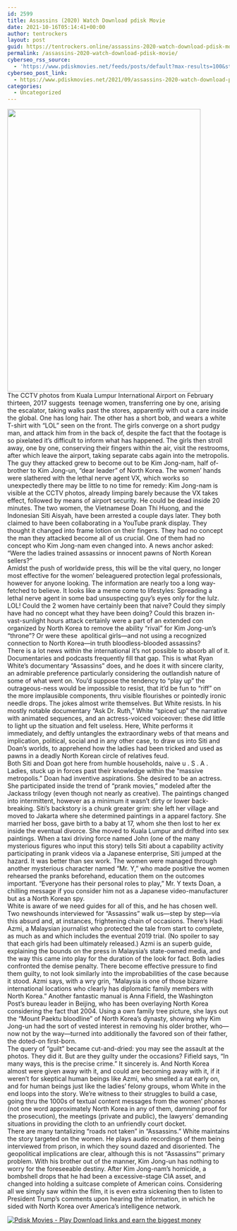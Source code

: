 ```yaml
---
id: 2599
title: Assassins (2020) Watch Download pdisk Movie
date: 2021-10-16T05:14:41+00:00
author: tentrockers
layout: post
guid: https://tentrockers.online/assassins-2020-watch-download-pdisk-movie/
permalink: /assassins-2020-watch-download-pdisk-movie/
cyberseo_rss_source:
  - 'https://www.pdiskmovies.net/feeds/posts/default?max-results=100&start-index=401'
cyberseo_post_link:
  - https://www.pdiskmovies.net/2021/09/assassins-2020-watch-download-pdisk.html
categories:
  - Uncategorized
---
```

<div class="separator">
  <a href="https://1.bp.blogspot.com/-TJr7iVBM6DM/YULqT76v7TI/AAAAAAAAAJk/Dppzq9hKhucSPAn0ff06zpVODtDqNaTpgCLcBGAsYHQ/s2048/rr.jpg" imageanchor="1"><img loading="lazy" border="0" data-original-height="2048" data-original-width="1399" height="640" src="https://1.bp.blogspot.com/-TJr7iVBM6DM/YULqT76v7TI/AAAAAAAAAJk/Dppzq9hKhucSPAn0ff06zpVODtDqNaTpgCLcBGAsYHQ/w438-h640/rr.jpg" width="438" /></a>
</div>



<div>
  <div>
    <span>The CCTV photos from Kuala Lumpur International Airport on February thirteen, 2017 suggests&nbsp; teenage women, transferring one by one, arising the escalator, taking walks past the stores, apparently with out a care inside the global. One has long hair. The other has a short bob, and wears a white T-shirt with “LOL” seen on the front. The girls converge on a short pudgy man, and attack him from in the back of, despite the fact that the footage is so pixelated it&#8217;s difficult to inform what has happened. The girls then stroll away, one by one, conserving their fingers within the air, visit the restrooms, after which leave the airport, taking separate cabs again into the metropolis. The guy they attacked grew to become out to be Kim Jong-nam, half of-brother to Kim Jong-un, “dear leader” of North Korea. The women’ hands were slathered with the lethal nerve agent VX, which works so unexpectedly there may be little to no time for remedy: Kim Jong-nam is visible at the CCTV photos, already limping barely because the VX takes effect, followed by means of airport security. He could be dead inside 20 minutes. The two women, the Vietnamese Doan Thi Huong, and the Indonesian Siti Aisyah, have been arrested a couple days later. They both claimed to have been collaborating in a YouTube prank display. They thought it changed into frame lotion on their fingers. They had no concept the man they attacked become all of us crucial. One of them had no concept who Kim Jong-nam even changed into. A news anchor asked: “Were the ladies trained assassins or innocent pawns of North Korean sellers?”</span>
  </div>
  
  <div>
    <span>Amidst the push of worldwide press, this will be the vital query, no longer most effective for the women’ beleaguered protection legal professionals, however for anyone looking. The information are nearly too a long way-fetched to believe. It looks like a meme come to lifestyles: Spreading a lethal nerve agent in some bad unsuspecting guy’s eyes only for the lulz. LOL! Could the 2 women have certainly been that naive? Could they simply have had no concept what they have been doing? Could this brazen in-vast-sunlight hours attack certainly were a part of an extended con organized by North Korea to remove the ability “rival” for Kim Jong-un’s “throne”? Or were these&nbsp; apolitical girls—and not using a recognized connection to North Korea—in truth bloodless-blooded assassins?</span>
  </div>
  
  <div>
    <span>There is a lot news within the international it’s not possible to absorb all of it. Documentaries and podcasts frequently fill that gap. This is what Ryan White’s documentary “Assassins” does, and he does it with sincere clarity, an admirable preference particularly considering the outlandish nature of some of what went on. You&#8217;d suppose the tendency to “play up” the outrageous-ness would be impossible to resist, that it&#8217;d be fun to “riff” on the more implausible components, thru visible flourishes or pointedly ironic needle drops. The jokes almost write themselves. But White resists. In his mostly notable documentary “Ask Dr. Ruth,” White “spiced up” the narrative with animated sequences, and an actress-voiced voiceover: these did little to light up the situation and felt useless. Here, White performs it immediately, and deftly untangles the extraordinary webs of that means and implication, political, social and in any other case, to draw us into Siti and Doan&#8217;s worlds, to apprehend how the ladies had been tricked and used as pawns in a deadly North Korean circle of relatives feud.</span>
  </div>
  
  <div>
    <span>Both Siti and Doan got here from humble households, naive u . S . A . Ladies, stuck up in forces past their knowledge within the “massive metropolis.” Doan had inventive aspirations. She desired to be an actress. She participated inside the trend of “prank movies,” modeled after the Jackass trilogy (even though not nearly as creative). The paintings changed into intermittent, however as a minimum it wasn&#8217;t dirty or lower back-breaking. Siti’s backstory is a chunk greater grim: she left her village and moved to Jakarta where she determined paintings in a apparel factory. She married her boss, gave birth to a baby at 17, whom she then lost to her ex inside the eventual divorce. She moved to Kuala Lumpur and drifted into sex paintings. When a taxi driving force named John (one of the many mysterious figures who input this story) tells Siti about a capability activity participating in prank videos via a Japanese enterprise, Siti jumped at the hazard. It was better than sex work. The women were managed through another mysterious character named “Mr. Y,” who made positive the women rehearsed the pranks beforehand, education them on the outcomes important. “Everyone has their personal roles to play,” Mr. Y texts Doan, a chilling message if you consider him not as a Japanese video-manufacturer but as a North Korean spy.</span>
  </div>
  
  <div>
    <span>White is aware of we need guides for all of this, and he has chosen well. Two newshounds interviewed for &#8220;Assassins&#8221; walk us—step by step—via this absurd and, at instances, frightening chain of occasions. There’s Hadi Azmi, a Malaysian journalist who protected the tale from start to complete, as much as and which includes the eventual 2019 trial. (No spoiler to say that each girls had been ultimately released.) Azmi is an superb guide, explaining the bounds on the press in Malaysia&#8217;s state-owned media, and the way this came into play for the duration of the look for fact. Both ladies confronted the demise penalty. There become effective pressure to find them guilty, to not look similarly into the improbabilities of the case because it stood. Azmi says, with a wry grin, “Malaysia is one of those bizarre international locations who clearly has diplomatic family members with North Korea.” Another fantastic manual is Anna Fifield, the Washington Post’s bureau leader in Beijing, who has been overlaying North Korea considering the fact that 2004. Using a own family tree picture, she lays out the &#8220;Mount Paektu bloodline&#8221; of North Korea&#8217;s dynasty, showing why Kim Jong-un had the sort of vested interest in removing his older brother, who—now not by the way—turned into additionally the favored son of their father, the doted-on first-born.</span>
  </div>
  
  <div>
    <span>The query of “guilt” became cut-and-dried: you may see the assault at the photos. They did it. But are they guilty under the occasions? Fifield says, &#8220;In many ways, this is the precise crime.&#8221; It sincerely is. And North Korea almost were given away with it, and could are becoming away with it, if it weren&#8217;t for skeptical human beings like Azmi, who smelled a rat early on, and for human beings just like the ladies&#8217; felony groups, whom White in the end loops into the story. We&#8217;re witness to their struggles to build a case, going thru the 1000s of textual content messages from the women&#8217; phones (not one word approximately North Korea in any of them, damning proof for the prosecution), the meetings (private and public), the lawyers&#8217; demanding situations in providing the cloth to an unfriendly court docket.</span>
  </div>
  
  <div>
    <span>There are many tantalizing &#8220;roads not taken&#8221; in &#8220;Assassins.&#8221; White maintains the story targeted on the women. He plays audio recordings of them being interviewed from prison, in which they sound dazed and disoriented. The geopolitical implications are clear, although this is not &#8220;Assassins&#8221;&#8216; primary problem. With his brother out of the manner, Kim Jong-un has nothing to worry for the foreseeable destiny. After Kim Jong-nam&#8217;s homicide, a bombshell drops that he had been a excessive-stage CIA asset, and changed into holding a suitcase complete of American coins. Considering all we simply saw within the film, it is even extra sickening then to listen to President Trump&#8217;s comments upon hearing the information, in which he sided with North Korea over America&#8217;s intelligence network.&nbsp;&nbsp;</span>
  </div>
</div>

[![](https://1.bp.blogspot.com/-KJZYdQTn3nw/YS8VdIdXMyI/AAAAAAAAaw4/BR8dsGkpxw0T8C_4G4ALfMA7cP79KN3kwCLcBGAsYHQ/w400-h58/play_download_buttuons-removebg-preview.png "Pdisk Movies - Play Download links and earn the biggest money")](https://pdisklink.com/1/bnYybDRsMDAwZmll?dn=1)